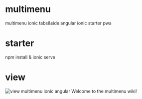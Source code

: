 # multimenu
multimenu ionic tabs&amp;side angular ionic starter pwa 

# starter
npm install &
ionic serve

# view
![view multimenu ionic angular](https://federado.web.app/assets/images/multi%20menu%20ionic.jpg)
Welcome to the multimenu wiki!

